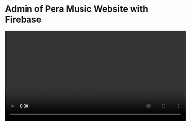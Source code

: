 # Admin of Pera Music Website with Firebase


<video src="https://user-images.githubusercontent.com/79667413/170846319-7bff3e1b-bbbd-4765-a396-a59b6cdc5a68.mp4" data-canonical-src="https://user-images.githubusercontent.com/79667413/170846319-7bff3e1b-bbbd-4765-a396-a59b6cdc5a68.mp4" controls="controls" muted="muted" class="d-block rounded-bottom-2 border-top width-fit" style="height: 294px;"></video>
